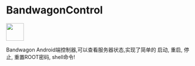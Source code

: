 # BandwagonControl

<a href="https://play.google.com/store/apps/details?id=xyz.yxwzyyk.bandwagoncontrol"><img src="https://play.google.com/intl/en_us/badges/images/generic/en-play-badge.png" height="48"></a>

Bandwagon Android端控制器,可以查看服务器状态,实现了简单的 启动, 重启, 停止, 重置ROOT密码, shell命令!
